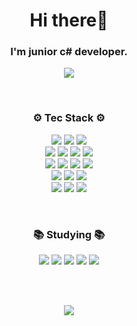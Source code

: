 <h1 align="center">Hi there👋</h1> 
<h3 align="center">I'm junior c# developer.</h3>
<p align="center"> <img src="https://mazassumnida.wtf/api/mini/generate_badge?boj=chanos" /> </p>
<br/>
<h3 align="center">⚙ Tec Stack ⚙</h3>
<p align ="center">  
	<img src="https://img.shields.io/badge/C%23-239120?style=flat-square&logo=C-Sharp&logoColor=white"/>
	<img src="https://img.shields.io/badge/Python-3766AB?style=flat-square&logo=Python&logoColor=white"/>    
	<img src="https://img.shields.io/badge/C++-00599C?style=flat-square&logo=C++&logoColor=white" />	    
    <br/>			
    <img src="https://img.shields.io/badge/Windows-0078D6?style=flat-square&logo=windows&logoColor=white"/>
	<img src="https://img.shields.io/badge/MySQL-4479A1?style=flat-square&logo=MySQL&logoColor=white" />	
	<img src="https://img.shields.io/badge/Ubuntu-E95420?style=flat-square&logo=Ubuntu&logoColor=white" />	
	<img src="https://img.shields.io/badge/SQLite-003B57?style=flat-square&logo=SQLite&logoColor=white" />	
	<br/>	
	<img src="https://img.shields.io/badge/.NET-512BD4?style=flat-square&logo=.NET&logoColor=white"/> 
    <img src="https://img.shields.io/badge/Visual%20Studio-5C2D91?style=flat-square&logo=Visual-Studio&logoColor=white"/>    
	<img src="https://img.shields.io/badge/Visual%20Studio%20Code-007ACC?style=flat-square&logo=Visual%20Studio%20Code&logoColor=white"/>
	<img src="https://img.shields.io/badge/Vim-019733?style=flat-square&logo=Vim&logoColor=white"/>
    <br/>
    <img src="https://img.shields.io/badge/GitHub-181717?style=flat-square&logo=GitHub&logoColor=white"/>
	<img src="https://img.shields.io/badge/GitLab-FCA121?style=flat-square&logo=GitLab&logoColor=white"/>
    <img src="https://img.shields.io/badge/Subversion-809CC9?style=flat-square&logo=Subversion&logoColor=white"/>
    <br/>
    <img src="https://img.shields.io/badge/Jenkins-D24939?style=flat-square&logo=Jenkins&logoColor=white"/>
	<img src="https://img.shields.io/badge/Amazon%20S3-569A31?style=flat-square&logo=Amazon%20S3&logoColor=white" />
	<img src="https://img.shields.io/badge/Elasticsearch-005571?style=flat-square&logo=Elasticsearch&logoColor=white" />
</p>
<br/>
<h3 align="center">📚 Studying 📚</h3>
<p align ="center">
	<img src="https://img.shields.io/badge/Kubernetes-326CE5?style=flat-square&logo=Kubernetes&logoColor=white" />
	<img src="https://img.shields.io/badge/Docker-2496ED?style=flat-square&logo=Docker&logoColor=white" />
	<img src="https://img.shields.io/badge/OpenCV-5C3EE8?style=flat-square&logo=OpenCV&logoColor=white" />
	<img src="https://img.shields.io/badge/Flask-000000?style=flat-square&logo=Flask&logoColor=white" />	
	<img src="https://img.shields.io/badge/Django-092E20?style=flat-square&logo=Django&logoColor=white" />	
</p>
<br/><br/>
<p align="center">
    <img src="https://github-readme-stats.vercel.app/api?username=chanos-dev&show_icons=true&theme=blueberry&include_all_commits=true"/>
</p> 
<br/><br/>

<!--
<p align="center">
    <img src="http://mazassumnida.wtf/api/v2/generate_badge?boj=chanos"/>
</p>
-->

<!--
**chanos-dev/chanos-dev** is a ✨ _special_ ✨ repository because its `README.md` (this file) appears on your GitHub profile.

Here are some ideas to get you started:

- 🔭 I’m currently working on ...
- 🌱 I’m currently learning ...
- 👯 I’m looking to collaborate on ...
- 🤔 I’m looking for help with ...
- 💬 Ask me about ...
- 📫 How to reach me: ...
- 😄 Pronouns: ...
- ⚡ Fun fact: ...
-->
